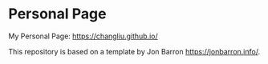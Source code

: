 # Personal Page
My Personal Page: https://changliu.github.io/

This repository is based on a template by Jon Barron https://jonbarron.info/. 


